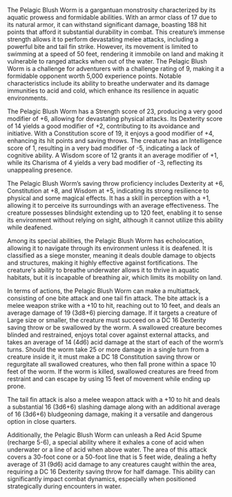 The Pelagic Blush Worm is a gargantuan monstrosity characterized by its aquatic prowess and formidable abilities. With an armor class of 17 due to its natural armor, it can withstand significant damage, boasting 188 hit points that afford it substantial durability in combat. This creature’s immense strength allows it to perform devastating melee attacks, including a powerful bite and tail fin strike. However, its movement is limited to swimming at a speed of 50 feet, rendering it immobile on land and making it vulnerable to ranged attacks when out of the water. The Pelagic Blush Worm is a challenge for adventurers with a challenge rating of 9, making it a formidable opponent worth 5,000 experience points. Notable characteristics include its ability to breathe underwater and its damage immunities to acid and cold, which enhance its resilience in aquatic environments.

The Pelagic Blush Worm has a Strength score of 23, producing a very good modifier of +6, allowing for devastating physical attacks. Its Dexterity score of 14 yields a good modifier of +2, contributing to its avoidance and initiative. With a Constitution score of 19, it enjoys a good modifier of +4, enhancing its hit points and saving throws. The creature has an Intelligence score of 1, resulting in a very bad modifier of -5, indicating a lack of cognitive ability. A Wisdom score of 12 grants it an average modifier of +1, while its Charisma of 4 yields a very bad modifier of -3, reflecting its unappealing presence.

The Pelagic Blush Worm’s saving throw proficiency includes Dexterity at +6, Constitution at +8, and Wisdom at +5, indicating its strong resilience to physical and some magical effects. It has a skill in perception with a +1, allowing it to perceive its surroundings with an average effectiveness. The creature possesses blindsight extending up to 120 feet, enabling it to sense its environment without relying on sight, although it cannot utilize this ability while deafened.

Among its special abilities, the Pelagic Blush Worm has echolocation, allowing it to navigate through its environment unless it is deafened. It is classified as a siege monster, meaning it deals double damage to objects and structures, making it highly effective against fortifications. The creature's ability to breathe underwater allows it to thrive in aquatic habitats, but it is incapable of breathing air, which limits its mobility on land.

In terms of actions, the Pelagic Blush Worm can make a multiattack, consisting of one bite attack and one tail fin attack. The bite attack is a melee weapon strike with a +10 to hit, reaching out to 10 feet, and deals an average damage of 19 (3d8+6) piercing damage. If it targets a creature of Large size or smaller, the creature must succeed on a DC 16 Dexterity saving throw or be swallowed by the worm. A swallowed creature becomes blinded and restrained, enjoys total cover against external attacks, and takes an average of 14 (4d6) acid damage at the start of each of the worm’s turns. Should the worm take 25 or more damage in a single turn from a creature inside it, it must make a DC 18 Constitution saving throw or regurgitate all swallowed creatures, who then fall prone within a space 10 feet of the worm. If the worm is killed, swallowed creatures are freed from restraint and can escape by using 15 feet of movement while ending up prone.

The tail fin attack is also a melee weapon attack with a +10 to hit and deals a substantial 16 (3d6+6) slashing damage along with an additional average of 16 (3d6+6) bludgeoning damage, making it a versatile and dangerous option in close quarters.

Additionally, the Pelagic Blush Worm can unleash a Red Acid Spume (recharge 5-6), a special ability where it exhales a cone of acid when underwater or a line of acid when above water. The area of this attack covers a 30-foot cone or a 50-foot line that is 5 feet wide, dealing a hefty average of 31 (9d6) acid damage to any creatures caught within the area, requiring a DC 16 Dexterity saving throw for half damage. This ability can significantly impact combat dynamics, especially when positioned strategically during encounters in water.